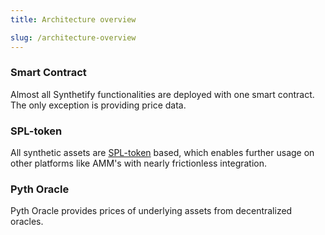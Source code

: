 ```yaml
---
title: Architecture overview

slug: /architecture-overview
---
```


### Smart Contract

Almost all Synthetify functionalities are deployed with one smart contract. The only exception is providing price data.

### SPL-token

All synthetic assets are [SPL-token](https://spl.solana.com/token) based, which enables further usage on other platforms like AMM's with nearly frictionless integration.

### Pyth Oracle

Pyth Oracle provides prices of underlying assets from decentralized oracles.

